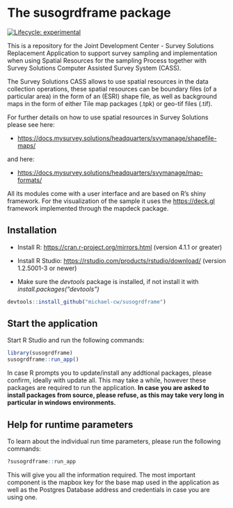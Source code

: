
<!-- README.md is generated from README.Rmd. Please edit that file -->

# The susogrdframe package

<!-- badges: start -->

[![Lifecycle:
experimental](https://img.shields.io/badge/lifecycle-experimental-orange.svg)](https://lifecycle.r-lib.org/articles/stages.html#experimental)
<!-- badges: end -->

This is a repository for the Joint Development Center - Survey Solutions
Replacement Application to support survey sampling and implementation
when using Spatial Resources for the sampling Process together with
Survey Solutions Computer Assisted Survey System (CASS).

The Survey Solutions CASS allows to use spatial resources in the data
collection operations, these spatial resources can be boundary files (of
a particular area) in the form of an (ESRI) shape file, as well as
background maps in the form of either Tile map packages (.tpk) or
geo-tif files (.tif).

For further details on how to use spatial resources in Survey Solutions
please see
    here:

  - <https://docs.mysurvey.solutions/headquarters/svymanage/shapefile-maps/>

and
    here:

  - <https://docs.mysurvey.solutions/headquarters/svymanage/map-formats/>

All its modules come with a user interface and are based on R’s shiny
framework. For the visualization of the sample it uses the
<https://deck.gl> framework implemented through the mapdeck package.

## Installation

  - Install R: <https://cran.r-project.org/mirrors.html> (version 4.1.1
    or greater)

  - Install R Studio: <https://rstudio.com/products/rstudio/download/>
    (version 1.2.5001-3 or newer)

  - Make sure the *devtools* package is installed, if not install it
    with *install.packages(“devtools”)*

<!-- end list -->

``` r
devtools::install_github("michael-cw/susogrdframe")
```

## Start the application

Start R Studio and run the following commands:

``` r
library(susogrdframe)
susogrdframe::run_app()
```

In case R prompts you to update/install any addtional packages, please
confirm, ideally with update all. This may take a while, however these
packages are required to run the application. **In case you are asked to
install packages from source, please refuse, as this may take very long
in particular in windows environments.**

## Help for runtime parameters

To learn about the individual run time parameters, please run the
following commands:

``` r
?susogrdframe::run_app
```

This will give you all the information required. The most important
component is the mapbox key for the base map used in the application as
well as the Postgres Database address and credentials in case you are
using one.
